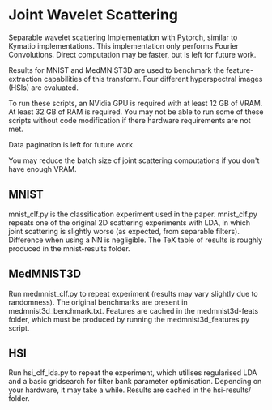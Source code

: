 # Joint Wavelet Scattering
Separable wavelet scattering Implementation with Pytorch, similar to Kymatio implementations. This implementation only performs Fourier Convolutions. Direct computation may be faster, but is left for future work.

Results for MNIST and MedMNIST3D are used to benchmark the feature-extraction capabilities of this transform. Four different hyperspectral images (HSIs) are evaluated.

To run these scripts, an NVidia GPU is required with at least 12 GB of VRAM. At least 32 GB of RAM is required. You may not be able to run some of these scripts without code modification if there hardware requirements are not met.

Data pagination is left for future work.

You may reduce the batch size of joint scattering computations if you don't have enough VRAM.

## MNIST
mnist_clf.py is the classification experiment used in the paper. mnist_clf.py repeats one of the original 2D scattering experiments with LDA, in which joint scattering is slightly worse (as expected, from separable filters).
Difference when using a NN is negligible. The TeX table of results is roughly produced in the mnist-results folder.

## MedMNIST3D

Run medmnist_clf.py to repeat experiment (results may vary slightly due to randomness). The original benchmarks are present in medmnist3d_benchmark.txt. Features are cached in the medmnist3d-feats folder, which must be produced by running the medmnist3d_features.py script. 

## HSI

Run hsi_clf_lda.py to repeat the experiment, which utilises regularised LDA and a basic gridsearch for filter bank parameter optimisation. Depending on your hardware, it may take a while. Results are cached in the hsi-results/ folder.


